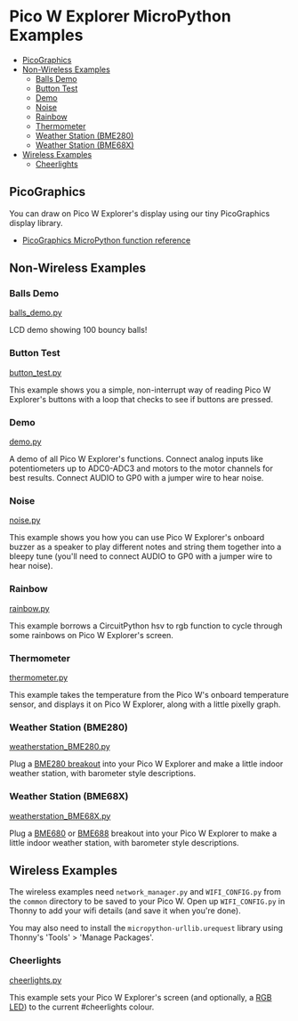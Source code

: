 # Pico W Explorer MicroPython Examples <!-- omit in toc -->

- [PicoGraphics](#picographics)
- [Non-Wireless Examples](#non-wireless-examples)
  - [Balls Demo](#balls-demo)
  - [Button Test](#button-test)
  - [Demo](#demo)
  - [Noise](#noise)
  - [Rainbow](#rainbow)
  - [Thermometer](#thermometer)
  - [Weather Station (BME280)](#weather-station-bme280)
  - [Weather Station (BME68X)](#weather-station-bme68x)
- [Wireless Examples](#wireless-examples)
  - [Cheerlights](#cheerlights)

## PicoGraphics

You can draw on Pico W Explorer's display using our tiny PicoGraphics display library.
- [PicoGraphics MicroPython function reference](../../modules/picographics)

## Non-Wireless Examples

### Balls Demo
[balls_demo.py](balls_demo.py)

LCD demo showing 100 bouncy balls!

### Button Test
[button_test.py](button_test.py)

This example shows you a simple, non-interrupt way of reading Pico W Explorer's buttons with a loop that checks to see if buttons are pressed.

### Demo
[demo.py](demo.py)

A demo of all Pico W Explorer's functions. Connect analog inputs like potentiometers up to ADC0-ADC3 and motors to the motor channels for best results. Connect AUDIO to GP0 with a jumper wire to hear noise.

### Noise
[noise.py](noise.py)

This example shows you how you can use Pico W Explorer's onboard buzzer as a speaker to play different notes and string them together into a bleepy tune (you'll need to connect AUDIO to GP0 with a jumper wire to hear noise).

### Rainbow
[rainbow.py](rainbow.py)

This example borrows a CircuitPython hsv to rgb function to cycle through some rainbows on Pico W Explorer's screen.

### Thermometer
[thermometer.py](thermometer.py)

This example takes the temperature from the Pico W's onboard temperature sensor, and displays it on Pico W Explorer, along with a little pixelly graph.

### Weather Station (BME280)
[weatherstation_BME280.py](weatherstation_BME280.py)

Plug a [BME280 breakout](https://shop.pimoroni.com/products/bme280-breakout) into your Pico W Explorer and make a little indoor weather station, with barometer style descriptions.

### Weather Station (BME68X)
[weatherstation_BME68X.py](weatherstation_BME68X.py)

Plug a [BME680](https://shop.pimoroni.com/products/bme680-breakout) or [BME688](https://shop.pimoroni.com/products/bme688-breakout) breakout into your Pico W Explorer to make a little indoor weather station, with barometer style descriptions.

## Wireless Examples

The wireless examples need `network_manager.py` and `WIFI_CONFIG.py` from the `common` directory  to be saved to your Pico W. Open up `WIFI_CONFIG.py` in Thonny to add your wifi details (and save it when you're done).

You may also need to install the `micropython-urllib.urequest` library using Thonny's 'Tools' > 'Manage Packages'.

### Cheerlights
[cheerlights.py](cheerlights.py)

This example sets your Pico W Explorer's screen (and optionally, a [RGB LED](https://shop.pimoroni.com/products/led-rgb-clear-common-cathode)) to the current #cheerlights colour.



